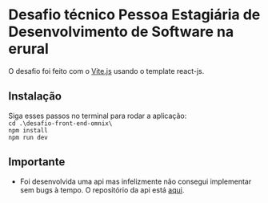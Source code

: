 # Desafio técnico Pessoa Estagiária de Desenvolvimento de Software na erural

O desafio foi feito com o [Vite.js](https://vitejs.dev/guide/) usando o template react-js.

## Instalação
Siga esses passos no terminal para rodar a aplicação:<br>
``cd .\desafio-front-end-omnix\``<br>
``npm install``<br>
``npm run dev``

## Importante
- Foi desenvolvida uma api mas infelizmente não consegui implementar sem bugs à tempo. O repositório da api está [aqui](https://dany-api-erural.herokuapp.com/).

